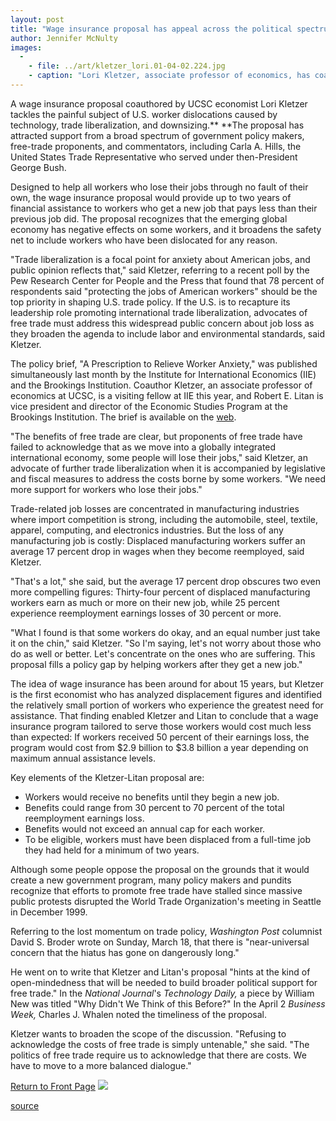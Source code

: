 ```yaml
---
layout: post
title: "Wage insurance proposal has appeal across the political spectrum"
author: Jennifer McNulty
images:
  -
    - file: ../art/kletzer_lori.01-04-02.224.jpg
    - caption: "Lori Kletzer, associate professor of economics, has coauthored 'A Presciption to Relieve Worker Anxiety.' Photo: Jennifer McNulty"
---
```


A wage insurance proposal coauthored by UCSC economist Lori Kletzer tackles the painful subject of U.S. worker dislocations caused by technology, trade liberalization, and downsizing.** **The proposal has attracted support from a broad spectrum of government policy makers, free-trade proponents, and commentators, including Carla A. Hills, the United States Trade Representative who served under then-President George Bush.

Designed to help all workers who lose their jobs through no fault of their own, the wage insurance proposal would provide up to two years of financial assistance to workers who get a new job that pays less than their previous job did. The proposal recognizes that the emerging global economy has negative effects on some workers, and it broadens the safety net to include workers who have been dislocated for any reason.  
  
"Trade liberalization is a focal point for anxiety about American jobs, and public opinion reflects that," said Kletzer, referring to a recent poll by the Pew Research Center for People and the Press that found that 78 percent of respondents said "protecting the jobs of American workers" should be the top priority in shaping U.S. trade policy. If the U.S. is to recapture its leadership role promoting international trade liberalization, advocates of free trade must address this widespread public concern about job loss as they broaden the agenda to include labor and environmental standards, said Kletzer.  
  
The policy brief, "A Prescription to Relieve Worker Anxiety," was published simultaneously last month by the Institute for International Economics (IIE) and the Brookings Institution. Coauthor Kletzer, an associate professor of economics at UCSC, is a visiting fellow at IIE this year, and Robert E. Litan is vice president and director of the Economic Studies Program at the Brookings Institution. The brief is available on the [web][1].   
  
"The benefits of free trade are clear, but proponents of free trade have failed to acknowledge that as we move into a globally integrated international economy, some people will lose their jobs," said Kletzer, an advocate of further trade liberalization when it is accompanied by legislative and fiscal measures to address the costs borne by some workers. "We need more support for workers who lose their jobs."  
  
Trade-related job losses are concentrated in manufacturing industries where import competition is strong, including the automobile, steel, textile, apparel, computing, and electronics industries. But the loss of any manufacturing job is costly: Displaced manufacturing workers suffer an average 17 percent drop in wages when they become reemployed, said Kletzer.   
  
"That's a lot," she said, but the average 17 percent drop obscures two even more compelling figures: Thirty-four percent of displaced manufacturing workers earn as much or more on their new job, while 25 percent experience reemployment earnings losses of 30 percent or more.  
  
"What I found is that some workers do okay, and an equal number just take it on the chin," said Kletzer. "So I'm saying, let's not worry about those who do as well or better. Let's concentrate on the ones who are suffering. This proposal fills a policy gap by helping workers after they get a new job."  
  
The idea of wage insurance has been around for about 15 years, but Kletzer is the first economist who has analyzed displacement figures and identified the relatively small portion of workers who experience the greatest need for assistance. That finding enabled Kletzer and Litan to conclude that a wage insurance program tailored to serve those workers would cost much less than expected: If workers received 50 percent of their earnings loss, the program would cost from $2.9 billion to $3.8 billion a year depending on maximum annual assistance levels.  
  
Key elements of the Kletzer-Litan proposal are:

* Workers would receive no benefits until they begin a new job.
* Benefits could range from 30 percent to 70 percent of the total reemployment earnings loss.
* Benefits would not exceed an annual cap for each worker.
* To be eligible, workers must have been displaced from a full-time job they had held for a minimum of two years.

  
Although some people oppose the proposal on the grounds that it would create a new government program, many policy makers and pundits recognize that efforts to promote free trade have stalled since massive public protests disrupted the World Trade Organization's meeting in Seattle in December 1999.  
  
Referring to the lost momentum on trade policy, _Washington Post_ columnist David S. Broder wrote on Sunday, March 18, that there is "near-universal concern that the hiatus has gone on dangerously long."   
  
He went on to write that Kletzer and Litan's proposal "hints at the kind of open-mindedness that will be needed to build broader political support for free trade." In the _National Journal_'s _Technology Daily,_ a piece by William New was titled "Why Didn't We Think of this Before?" In the April 2 _Business Week,_ Charles J. Whalen noted the timeliness of the proposal.  
  
Kletzer wants to broaden the scope of the discussion. "Refusing to acknowledge the costs of free trade is simply untenable," she said. "The politics of free trade require us to acknowledge that there are costs. We have to move to a more balanced dialogue."

  
[Return to Front Page][2] ![ ][3]

[1]: http://www.iie.com/newsletr/news01-2.htm
[2]: ../../index.html
[3]: ../../images/trans.gif

[source](http://www1.ucsc.edu/currents/00-01/04-02/wage.html "Permalink to wage")
